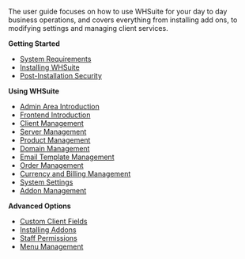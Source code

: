 The user guide focuses on how to use WHSuite for your day to day business operations, and covers everything from installing add ons, to modifying settings and managing client services. 

**Getting Started**
* [System Requirements](./System_Requirements)
* [Installing WHSuite](./Installing_WHSuite)
* [Post-Installation Security](./Post-Installation_Security)

**Using WHSuite**
* [Admin Area Introduction](./Admin_Area_Introduction)
* [Frontend Introduction](./Frontend_Introduction)
* [Client Management](./Client_Management)
* [Server Management](./Server_Management)
* [Product Management](./Product_Management)
* [Domain Management](./Domain_Management)
* [Email Template Management](./Email_Template_Management)
* [Order Management](./Order_Management)
* [Currency and Billing Management](./Currency_and_Billing_Management)
* [System Settings](./System_Settings)
* [Addon Management](./Addon_Management)

**Advanced Options**
* [Custom Client Fields](./Custom_Client_Fields)
* [Installing Addons](./Installing_Addons)
* [Staff Permissions](./Staff_Permissions)
* [Menu Management](./Menu_Management)
